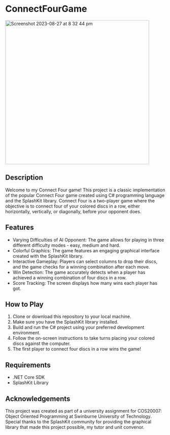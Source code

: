 # ConnectFourGame


<img width="453" alt="Screenshot 2023-08-27 at 8 32 44 pm" src="https://github.com/ReeceH99/ConnectFourGame/assets/126630520/723197d6-2efd-4269-8f14-bb5dcd464c39">


## Description

Welcome to my Connect Four game! This project is a classic implementation of the popular Connect Four game created using C# programming language and the SplashKit library. Connect Four is a two-player game where the objective is to connect four of your colored discs in a row, either horizontally, vertically, or diagonally, before your opponent does.

## Features

- Varying Difficulties of AI Opponent: The game allows for playing in three different difficulty modes - easy, medium and hard. 
- Colorful Graphics: The game features an engaging graphical interface created with the SplashKit library.
- Interactive Gameplay: Players can select columns to drop their discs, and the game checks for a winning combination after each move.
- Win Detection: The game accurately detects when a player has achieved a winning combination of four discs in a row.
- Score Tracking: The screen displays how many wins each player has got. 

## How to Play

1. Clone or download this repository to your local machine.
2. Make sure you have the SplashKit library installed.
3. Build and run the C# project using your preferred development environment.
4. Follow the on-screen instructions to take turns placing your colored discs against the computer.
5. The first player to connect four discs in a row wins the game!

## Requirements

- .NET Core SDK
- SplashKit Library

## Acknowledgements

This project was created as part of a university assignment for COS20007: Object Oriented Programming at Swinburne University of Technology. Special thanks to the SplashKit community for providing the graphical library that made this project possible, my tutor and unit convenor. 
